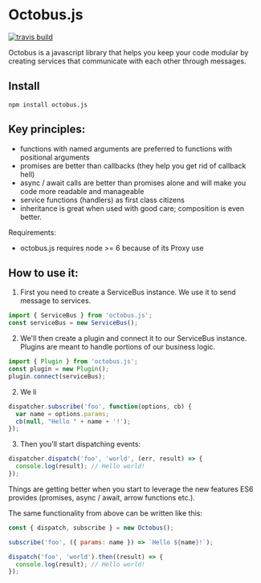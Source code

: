 # Octobus.js

[![travis build](https://img.shields.io/travis/viczam/octobus.svg)](https://travis-ci.org/viczam/octobus)


Octobus is a javascript library that helps you keep your code modular by creating services that communicate with each other through messages.

## Install

```
npm install octobus.js
```

## Key principles:
- functions with named arguments are preferred to functions with positional arguments
- promises are better than callbacks (they help you get rid of callback hell)
- async / await calls are better than promises alone and will make you code more readable and manageable
- service functions (handlers) as first class citizens
- inheritance is great when used with good care; composition is even better.

Requirements:
- octobus.js requires node >= 6 because of its Proxy use

## How to use it:

1) First you need to create a ServiceBus instance. We use it to send message to services.

```js
import { ServiceBus } from 'octobus.js';
const serviceBus = new ServiceBus();
```

2) We'll then create a plugin and connect it to our ServiceBus instance. Plugins are meant to handle portions of our
business logic.

```js
import { Plugin } from 'octobus.js';
const plugin = new Plugin();
plugin.connect(serviceBus);
```

2) We li

```js
dispatcher.subscribe('foo', function(options, cb) {
  var name = options.params;
  cb(null, "Hello " + name + '!');
});
```

3) Then you'll start dispatching events:

```js
dispatcher.dispatch('foo', 'world', (err, result) => {
  console.log(result); // Hello world!
});
```

Things are getting better when you start to leverage the new features ES6 provides (promises, async / await, arrow functions etc.).

The same functionality from above can be written like this:

```javascript
const { dispatch, subscribe } = new Octobus();

subscribe('foo', ({ params: name }) => `Hello ${name}!`);

dispatch('foo', 'world').then((result) => {
  console.log(result); // Hello world!
});
```
